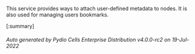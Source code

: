 






This service provides ways to attach user-defined metadata to nodes. It is also used for managing users bookmarks.

[:summary]

###### Auto generated by Pydio Cells Enterprise Distribution v4.0.0-rc2 on 19-Jul-2022
